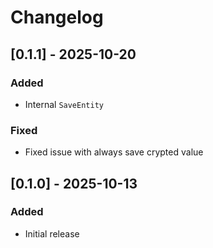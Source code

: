 # Changelog

## [0.1.1] - 2025-10-20

### Added
- Internal ``SaveEntity``

### Fixed
- Fixed issue with always save crypted value

## [0.1.0] - 2025-10-13

### Added
- Initial release